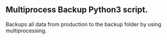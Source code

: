Multiprocess Backup Python3 script.
---------------------------------
Backups all data from production to the backup folder by using multiprocessing.
